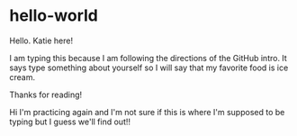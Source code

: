 # hello-world

Hello. Katie here!

I am typing this because I am following the directions of the GitHub intro.
It says type something about yourself so I will say that my favorite food is ice cream.

Thanks for reading!

Hi I'm practicing again and I'm not sure if this is where I'm supposed to be typing but I guess we'll find out!!
